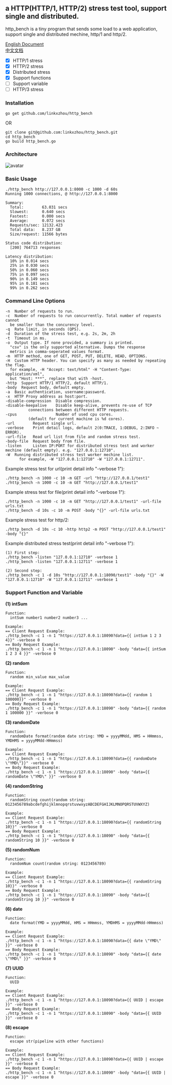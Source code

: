 ## a HTTP(HTTP/1, HTTP/2) stress test tool, support single and distributed.

http_bench is a tiny program that sends some load to a web application, support single and distributed mechine, http/1 and http/2.

[English Document](https://github.com/linkxzhou/http_bench/blob/master/README.md)  
[中文文档](https://github.com/linkxzhou/http_bench/blob/master/README_CN.md)  

- [x] HTTP/1 stress
- [x] HTTP/2 stress
- [x] Distributed stress
- [x] Support functions
- [ ] Support variable
- [ ] HTTP/3 stress
  
### Installation

```
go get github.com/linkxzhou/http_bench
```
OR
```
git clone git@github.com:linkxzhou/http_bench.git
cd http_bench
go build http_bench.go
```

### Architecture
![avatar](./arch.png)

### Basic Usage

```
./http_bench http://127.0.0.1:8000 -c 1000 -d 60s
Running 1000 connections, @ http://127.0.0.1:8000

Summary:
  Total:        63.031 secs
  Slowest:      0.640 secs
  Fastest:      0.000 secs
  Average:      0.072 secs
  Requests/sec: 12132.423
  Total data:   8.237 GB
  Size/request: 11566 bytes

Status code distribution:
  [200] 764713 responses

Latency distribution:
  10% in 0.014 secs
  25% in 0.030 secs
  50% in 0.060 secs
  75% in 0.097 secs
  90% in 0.149 secs
  95% in 0.181 secs
  99% in 0.262 secs
```

### Command Line Options

```
-n  Number of requests to run.
-c  Number of requests to run concurrently. Total number of requests cannot
  be smaller than the concurency level.
-q  Rate limit, in seconds (QPS).
-d  Duration of the stress test, e.g. 2s, 2m, 2h
-t  Timeout in ms.
-o  Output type. If none provided, a summary is printed.
  "csv" is the only supported alternative. Dumps the response
  metrics in comma-seperated values format.
-m  HTTP method, one of GET, POST, PUT, DELETE, HEAD, OPTIONS.
-H  Custom HTTP header. You can specify as many as needed by repeating the flag.
  for example, -H "Accept: text/html" -H "Content-Type: application/xml", 
  but "Host: ***", replace that with -host.
-http  Support HTTP/1 HTTP/2, default HTTP/1.
-body  Request body, default empty.
-a  Basic authentication, username:password.
-x  HTTP Proxy address as host:port.
-disable-compression  Disable compression.
-disable-keepalive    Disable keep-alive, prevents re-use of TCP
          connections between different HTTP requests.
-cpus                 Number of used cpu cores.
          (default for current machine is %d cores).
-url 		Request single url.
-verbose 	Print detail logs, default 2(0:TRACE, 1:DEBUG, 2:INFO ~ ERROR).
-url-file 	Read url list from file and random stress test.
-body-file  Request body from file.
-listen 	Listen IP:PORT for distributed stress test and worker mechine (default empty). e.g. "127.0.0.1:12710".
-W  Running distributed stress test worker mechine list.
      for example, -W "127.0.0.1:12710" -W "127.0.0.1:12711".
```

Example stress test for url(print detail info "-verbose 1"):
```
./http_bench -n 1000 -c 10 -m GET -url "http://127.0.0.1/test1"
./http_bench -n 1000 -c 10 -m GET "http://127.0.0.1/test1"
```

Example stress test for file(print detail info "-verbose 1"):
```
./http_bench -n 1000 -c 10 -m GET "http://127.0.0.1/test1" -url-file urls.txt
./http_bench -d 10s -c 10 -m POST -body "{}" -url-file urls.txt
```

Example stress test for http/2:
```
./http_bench -d 10s -c 10 -http http2 -m POST "http://127.0.0.1/test1" -body "{}"
```

Example distributed stress test(print detail info "-verbose 1"):
```
(1) First step:
./http_bench -listen "127.0.0.1:12710" -verbose 1
./http_bench -listen "127.0.0.1:12711" -verbose 1

(2) Second step:
./http_bench -c 1 -d 10s "http://127.0.0.1:18090/test1" -body "{}" -W "127.0.0.1:12710" -W "127.0.0.1:12711" -verbose 1
```

### Support Function and Variable

**(1) intSum**  
```
Function: 
  intSum number1 number2 number3 ...

Example:  
== Client Request Example:
./http_bench -c 1 -n 1 "https://127.0.0.1:18090?data={{ intSum 1 2 3 4}}" -verbose 0
== Body Request Example:
./http_bench -c 1 -n 1 "https://127.0.0.1:18090" -body "data={{ intSum 1 2 3 4 }}" -verbose 0
```

**(2) random**  
```
Function: 
  random min_value max_value 

Example:  
== Client Request Example:
./http_bench -c 1 -n 1 "https://127.0.0.1:18090?data={{ random 1 100000}}" -verbose 0
== Body Request Example:
./http_bench -c 1 -n 1 "https://127.0.0.1:18090" -body "data={{ random 1 100000 }}" -verbose 0
```

**(3) randomDate**  
```
Function: 
  randomDate format(random date string: YMD = yyyyMMdd, HMS = HHmmss, YMDHMS = yyyyMMdd-HHmmss)

Example:  
== Client Request Example:
./http_bench -c 1 -n 1 "https://127.0.0.1:18090?data={{ randomDate \"YMD\"}}" -verbose 0
== Body Request Example:
./http_bench -c 1 -n 1 "https://127.0.0.1:18090" -body "data={{ randomDate \"YMD\" }}" -verbose 0
```

**(4) randomString**  
```
Function: 
  randomString count(random string: 0123456789abcdefghijklmnopqrstuvwxyzABCDEFGHIJKLMNOPQRSTUVWXYZ)

Example:  
== Client Request Example:
./http_bench -c 1 -n 1 "https://127.0.0.1:18090?data={{ randomString 10}}" -verbose 0
== Body Request Example:
./http_bench -c 1 -n 1 "https://127.0.0.1:18090" -body "data={{ randomString 10 }}" -verbose 0
```

**(5) randomNum**  
```
Function: 
  randomNum count(random string: 0123456789)

Example:  
== Client Request Example:
./http_bench -c 1 -n 1 "https://127.0.0.1:18090?data={{ randomString 10}}" -verbose 0
== Body Request Example:
./http_bench -c 1 -n 1 "https://127.0.0.1:18090" -body "data={{ randomString 10 }}" -verbose 0
```

**(6) date** 
```
Function: 
  date format(YMD = yyyyMMdd, HMS = HHmmss, YMDHMS = yyyyMMdd-HHmmss) 

Example:  
== Client Request Example:
./http_bench -c 1 -n 1 "https://127.0.0.1:18090?data={{ date \"YMD\" }}" -verbose 0
== Body Request Example:
./http_bench -c 1 -n 1 "https://127.0.0.1:18090" -body "data={{ date \"YMD\" }}" -verbose 0
```

**(7) UUID**  
```
Function: 
  UUID 

Example:  
== Client Request Example:
./http_bench -c 1 -n 1 "https://127.0.0.1:18090?data={{ UUID | escape }}" -verbose 0
== Body Request Example:
./http_bench -c 1 -n 1 "https://127.0.0.1:18090" -body "data={{ UUID }}" -verbose 0
```

**(8) escape**  
```
Function: 
  escape str(pipeline with other functions)

Example:  
== Client Request Example:
./http_bench -c 1 -n 1 "https://127.0.0.1:18090?data={{ UUID | escape }}" -verbose 0
== Body Request Example:
./http_bench -c 1 -n 1 "https://127.0.0.1:18090" -body "data={{ UUID | escape }}" -verbose 0
```